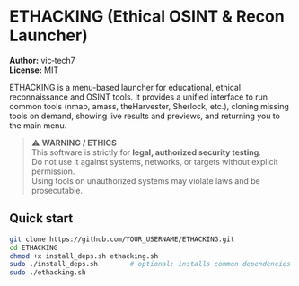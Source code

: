 # ETHACKING (Ethical OSINT & Recon Launcher)

**Author:** vic‑tech7  
**License:** MIT

ETHACKING is a menu-based launcher for educational, ethical reconnaissance and OSINT tools.
It provides a unified interface to run common tools (nmap, amass, theHarvester, Sherlock, etc.),
cloning missing tools on demand, showing live results and previews, and returning you to the main menu.

> ⚠️ **WARNING / ETHICS**  
> This software is strictly for **legal, authorized security testing**.  
> Do not use it against systems, networks, or targets without explicit permission.  
> Using tools on unauthorized systems may violate laws and be prosecutable.

## Quick start

```bash
git clone https://github.com/YOUR_USERNAME/ETHACKING.git
cd ETHACKING
chmod +x install_deps.sh ethacking.sh
sudo ./install_deps.sh        # optional: installs common dependencies
sudo ./ethacking.sh
